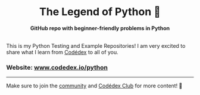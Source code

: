 <div align="center">
  <br>
  <h1>The Legend of Python 🐍</h1>
  <strong>GitHub repo with beginner-friendly problems in Python</strong>
</div>
<br>

This is my Python Testing and Example Repositories! I am very excited to share what I learn from [Codédex](https://www.codedex.io) to all of you.

### Website: www.codedex.io/python

---

Make sure to join the [community](https://www.codedex.io/community) and [Codédex Club](https://www.codedex.io/pricing) for more content! 💖